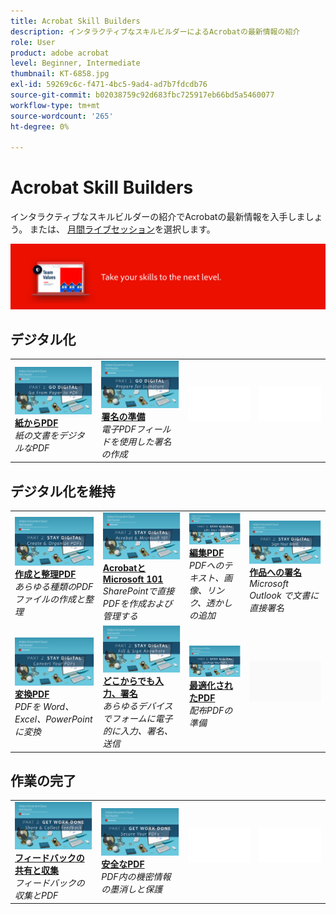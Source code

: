 ```yaml
---
title: Acrobat Skill Builders
description: インタラクティブなスキルビルダーによるAcrobatの最新情報の紹介
role: User
product: adobe acrobat
level: Beginner, Intermediate
thumbnail: KT-6858.jpg
exl-id: 59269c6c-f471-4bc5-9ad4-ad7b7fdcdb76
source-git-commit: b02038759c92d683fbc725917eb66bd5a5460077
workflow-type: tm+mt
source-wordcount: '265'
ht-degree: 0%

---
```


# Acrobat Skill Builders

インタラクティブなスキルビルダーの紹介でAcrobatの最新情報を入手しましょう。 または、 [月間ライブセッション](skill-builder-webinars.md)を選択します。

![Acrobat Skill Builder の画像](../assets/Hero-SkillBuilders.png)

## デジタル化

<table style="table-layout:fixed">
<tr>
  <td>
    <a href="https://doccloud.adobeconnect.com/paperpdf/" target="_blank">
      <img alt="紙からPDF" src="../assets/sb_papertopdf.png" />
    </a>
    <div>
    <a href="https://doccloud.adobeconnect.com/paperpdf/" target="_blank"><strong>紙からPDF</strong></a>
    </div>
    <em>紙の文書をデジタルなPDF</em>
    <br>
  </td>
  <td>
    <a href="https://doccloud.adobeconnect.com/skillbuilder-sigforms/" target="_blank">
      <img alt="紙からPDF" src="../assets/sb_prepareforsignature.png" />
    </a>
    <div>
    <a href="https://doccloud.adobeconnect.com/skillbuilder-sigforms/" target="_blank"><strong>署名の準備</strong></a>
    </div>
    <em>電子PDFフィールドを使用した署名の作成</em>
    <br>
  </td>
  <td>
    <img alt="スペーサー" src="../assets/Whitespacer.png" />
    <div>
    <br>
  </td>
  <td>
    <img alt="スペーサー" src="../assets/Whitespacer.png" />
    <div>
    <br>
  </td>
</tr>
</table>

## デジタル化を維持

<table style="table-layout:fixed">
<tr>
 <td>
    <a href="https://doccloud.adobeconnect.com/createpdfs/" target="_blank">
      <img alt="作成と整理PDF" src="../assets/sb_create.png" />
    </a>
    <div>
    <a href="https://doccloud.adobeconnect.com/createpdfs/" target="_blank"><strong>作成と整理PDF</strong></a>
    </div>
    <em>あらゆる種類のPDFファイルの作成と整理</em>
    <br>
  </td>
  <td>
    <a href="https://doccloud.adobeconnect.com/micro/" target="_blank">
      <img alt="AcrobatとMicrosoft 101" src="../assets/sb_microsoft.png" />
    </a>
    <div>
    <a href="https://doccloud.adobeconnect.com/micro/" target="_blank"><strong>AcrobatとMicrosoft 101</strong></a>
    </div>
    <em>SharePointで直接PDFを作成および管理する</em>
    <br>
  </td>
  <td>
    <a href="https://doccloud.adobeconnect.com/editpdf/" target="_blank">
      <img alt="編集PDF" src="../assets/sb_edit.png" />
    </a>
    <div>
    <a href="https://doccloud.adobeconnect.com/editpdf/" target="_blank"><strong>編集PDF</strong></a>
    </div>
    <em>PDFへのテキスト、画像、リンク、透かしの追加</em>
    <br>
  </td>
  <td>
    <a href="https://doccloud.adobeconnect.com/sign/" target="_blank">
      <img alt="作品への署名" src="../assets/sb_signed.png" />
    </a>
    <div>
    <a href="https://doccloud.adobeconnect.com/sign/" target="_blank"><strong>作品への署名</strong></a>
    </div>
    <em>Microsoft Outlook で文書に直接署名</em>
    <br>
  </td>
</tr>
<tr>
  <td>
    <a href="https://doccloud.adobeconnect.com/convertpdfs/" target="_blank">
      <img alt="変換PDF" src="../assets/sb_convert.png" />
    </a>
    <div>
    <a href="https://doccloud.adobeconnect.com/convertpdfs/" target="_blank"><strong>変換PDF</strong></a>
    </div>
    <em>PDFを Word、Excel、PowerPoint に変換</em>
    <br>
  </td>
  <td>
    <a href="https://doccloud.adobeconnect.com/fillsign/" target="_blank">
      <img alt="どこからでも入力、署名" src="../assets/sb_fill.png" />
    </a>
    <div>
    <a href="https://doccloud.adobeconnect.com/fillsign/" target="_blank"><strong>どこからでも入力、署名</strong></a>
    </div>
    <em>あらゆるデバイスでフォームに電子的に入力、署名、送信</em>
    <br>
  </td>
   <td>
    <a href="https://doccloud.adobeconnect.com/optimizepdfs/" target="_blank">
      <img alt="最適化されたPDF" src="../assets/sb_optimize.png" />
    </a>
    <div>
    <a href="https://doccloud.adobeconnect.com/optimizepdfs/" target="_blank"><strong>最適化されたPDF</strong></a>
    </div>
    <em>配布PDFの準備</em>
    <br>
  </td>
  <td>
   <img alt="スペーサー" src="../assets/Grayspacer.png" />
    <div>
    <br>
  </td>
</tr>
</table>

## 作業の完了

<table style="table-layout:fixed">
<tr>
  <td>
    <a href="https://doccloud.adobeconnect.com/skillbuilder-share/" target="_blank">
      <img alt="フィードバックの共有と収集" src="../assets/sb_feedback.png" />
    </a>
    <div>
    <a href="https://doccloud.adobeconnect.com/skillbuilder-share/" target="_blank"><strong>フィードバックの共有と収集</strong></a>
    </div>
    <em>フィードバックの収集とPDF</em>
    <br>
  </td>
  <td>
    <a href="https://doccloud.adobeconnect.com/securepdfs/" target="_blank">
      <img alt="安全なPDF" src="../assets/sb_secure.png" />
    </a>
    <div>
    <a href="https://doccloud.adobeconnect.com/securepdfs/" target="_blank"><strong>安全なPDF</strong></a>
    </div>
    <em>PDF内の機密情報の墨消しと保護</em>
    <br>
  </td>
  <td>
   <img alt="スペーサー" src="../assets/Whitespacer.png" />
    <div>
    <br>
  </td>
  <td>
   <img alt="スペーサー" src="../assets/Whitespacer.png" />
    <div>
    <br>
  </td>
</tr>
</table>

